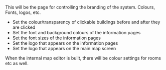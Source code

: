 This will be the page for controlling the branding of the system. Colours, Fonts, logos, etc.

* Set the colour/transparency of clickable buildings before and after they are clicked
* Set the font and background colours of the information pages
* Set the font sizes of the information pages
* Set the logo that appears on the information pages
* Set the logo that appears on the main map screen

When the internal map editor is built, there will be colour settings for rooms etc as well.
